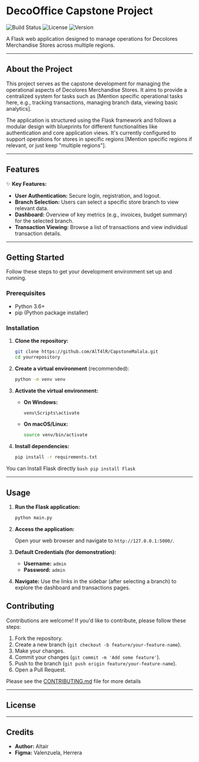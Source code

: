 # DecoOffice Capstone Project

![Build Status](https://img.shields.io/badge/build-passing-brightgreen)
![License](https://img.shields.io/badge/license-MIT-blue)
![Version](https://img.shields.io/badge/version-0.0.7-yellow)

A Flask web application designed to manage operations for Decolores Merchandise Stores across multiple regions.

---

## About the Project

This project serves as the capstone development for managing the operational aspects of Decolores Merchandise Stores. It aims to provide a centralized system for tasks such as [Mention specific operational tasks here, e.g., tracking transactions, managing branch data, viewing basic analytics].

The application is structured using the Flask framework and follows a modular design with blueprints for different functionalities like authentication and core application views. It's currently configured to support operations for stores in specific regions [Mention specific regions if relevant, or just keep "multiple regions"].

---

## Features

✨ **Key Features:**

*   **User Authentication:** Secure login, registration, and logout.
*   **Branch Selection:** Users can select a specific store branch to view relevant data.
*   **Dashboard:** Overview of key metrics (e.g., invoices, budget summary) for the selected branch.
*   **Transaction Viewing:** Browse a list of transactions and view individual transaction details.


---

## Getting Started

Follow these steps to get your development environment set up and running.

### Prerequisites

*   Python 3.6+
*   pip (Python package installer)

### Installation

1.  **Clone the repository:**

    ```bash
    git clone https://github.com/AlT4lR/CapstoneMalala.git
    cd yourrepository
    ```

2.  **Create a virtual environment** (recommended):

    ```bash
    python -m venv venv
    ```

3.  **Activate the virtual environment:**

    *   **On Windows:**
        ```bash
        venv\Scripts\activate
        ```
    *   **On macOS/Linux:**
        ```bash
        source venv/bin/activate
        ```

4.  **Install dependencies:**

    ```bash
    pip install -r requirements.txt
    ```
You can Install Flask directly
    ```bash
    pip install Flask
    ```


---

## Usage

1.  **Run the Flask application:**

    ```bash
    python main.py
    ```

2.  **Access the application:**

    Open your web browser and navigate to `http://127.0.0.1:5000/`.

3.  **Default Credentials (for demonstration):**

    *   **Username:** `admin`
    *   **Password:** `admin`


4.  **Navigate:** Use the links in the sidebar (after selecting a branch) to explore the dashboard and transactions pages.


## Contributing

Contributions are welcome! If you'd like to contribute, please follow these steps:

1.  Fork the repository.
2.  Create a new branch (`git checkout -b feature/your-feature-name`).
3.  Make your changes.
4.  Commit your changes (`git commit -m 'Add some feature'`).
5.  Push to the branch (`git push origin feature/your-feature-name`).
6.  Open a Pull Request.

Please see the [CONTRIBUTING.md](CONTRIBUTING.md) file for more details

---

## License



---

## Credits

*   **Author:** Altair
*   **Figma:** Valenzuela, Herrera
